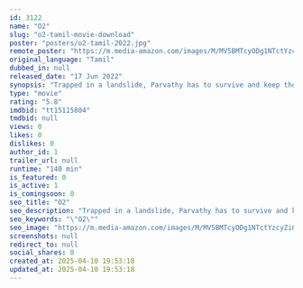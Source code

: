 ```yaml
---
id: 3122
name: "O2"
slug: "o2-tamil-movie-download"
poster: "posters/o2-tamil-2022.jpg"
remote_poster: "https://m.media-amazon.com/images/M/MV5BMTcyODg1NTctYzcyZi00NmY2LTliMDEtYWJmNzBjM2ExNTI4XkEyXkFqcGc@._V1_SX300.jpg"
original_language: "Tamil"
dubbed_in: null
released_date: "17 Jun 2022"
synopsis: "Trapped in a landslide, Parvathy has to survive and keep the oxygen flowing into her son Veera's body. What happens when she gets obstructed by a passenger?"
type: "movie"
rating: "5.8"
imdbid: "tt15115804"
tmdbid: null
views: 0
likes: 0
dislikes: 0
author_id: 1
trailer_url: null
runtime: "140 min"
is_featured: 0
is_active: 1
is_comingsoon: 0
seo_title: "O2"
seo_description: "Trapped in a landslide, Parvathy has to survive and keep the oxygen flowing into her son Veera's body. What happens when she gets obstructed by a passenger?"
seo_keywords: "\"O2\""
seo_image: "https://m.media-amazon.com/images/M/MV5BMTcyODg1NTctYzcyZi00NmY2LTliMDEtYWJmNzBjM2ExNTI4XkEyXkFqcGc@._V1_SX300.jpg"
screenshots: null
redirect_to: null
social_shares: 0
created_at: 2025-04-10 19:53:18
updated_at: 2025-04-10 19:53:18
---
```


